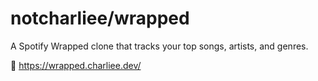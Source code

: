 # notcharliee/wrapped
A Spotify Wrapped clone that tracks your top songs, artists, and genres.

🔗 https://wrapped.charliee.dev/